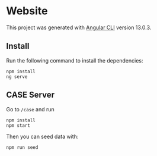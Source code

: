 # Website

This project was generated with [Angular CLI](https://github.com/angular/angular-cli) version 13.0.3.

## Install

Run the following command to install the dependencies:

```
npm install
ng serve
```

## CASE Server

Go to `/case` and run

```
npm install
npm start
```

Then you can seed data with:

```
npm run seed
```
